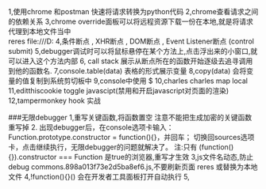 
1,使用chrome 和postman 快速将请求转换为python代码
2,chrome查看请求之间的依赖关系
3,chrome override面板可以将远程资源下载一份在本地,就是将请求代理到本地文件当中  
        reres  file:///D:
4,条件断点 , XHR断点 , DOM断点 , Event Listener断点   (control submit)
5,debugger调试时可以将鼠标悬停在某个方法上,点击浮出来的小窗口,就可以进入这个方法内部
6, call stack     展示从断点所在的函数开始逐级去追寻调用到他的函数名.
7,console.table(data) 表格的形式展示变量
8,copy(data) 会将变量的值复制到系统剪切板中
9,console中使用  $
10,charles  charles     map local     
11,editthiscookie       toggle javascipt(禁用和开启javascript对页面的渲染)
12,tampermonkey     hook 实战

###无限debugger
1,重写关键函数,将函数置空   注意不能把生成加密的关键函数重写掉
2. 出现debugger后，在console选项卡输入：Function.prototype.constructor = function(){}，并回车； 
        切换回sources选项卡，点击继续执行，无限debugger的问题就解决了。
        注:只有 (function(){}).constructor === Function 是true的浏览器,重写才生效
3,js文件名动态,防止debug  commons.898a013f73e2d5ba8ef6.js,不要刷新页面  reres 或替换为本地文件
4,!function(){}()  会在开发者工具面板打开自动执行
5,


